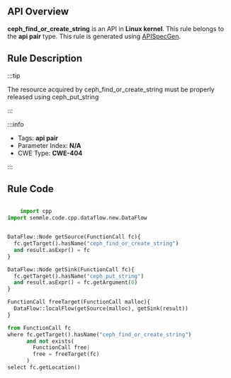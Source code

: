 ---
---


## API Overview
**ceph_find_or_create_string** is an API in **Linux kernel**. This rule belongs to the **api pair** type. This rule is generated using [APISpecGen](../../tools/APISpecGen).
## Rule Description

:::tip

The resource acquired by ceph_find_or_create_string must be properly released using ceph_put_string

:::

:::info

- Tags: **api pair**
- Parameter Index: **N/A**
- CWE Type: **CWE-404**

:::

## Rule Code
```python

    import cpp
import semmle.code.cpp.dataflow.new.DataFlow


DataFlow::Node getSource(FunctionCall fc){
  fc.getTarget().hasName("ceph_find_or_create_string")
  and result.asExpr() = fc
}

DataFlow::Node getSink(FunctionCall fc){
  fc.getTarget().hasName("ceph_put_string")
  and result.asExpr() = fc.getArgument(0)
}

FunctionCall freeTarget(FunctionCall malloc){
  DataFlow::localFlow(getSource(malloc), getSink(result))
}

from FunctionCall fc
where fc.getTarget().hasName("ceph_find_or_create_string")
      and not exists(
        FunctionCall free| 
        free = freeTarget(fc)
      )
select fc.getLocation()

    
```